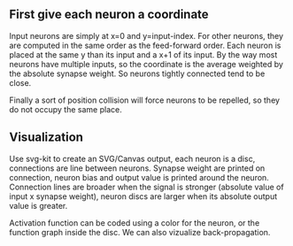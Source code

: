 
## First give each neuron a coordinate

Input neurons are simply at x=0 and y=input-index.
For other neurons, they are computed in the same order as the feed-forward order.
Each neuron is placed at the same y than its input and a x+1 of its input.
By the way most neurons have multiple inputs, so the coordinate is the average weighted by the absolute synapse weight.
So neurons tightly connected tend to be close.

Finally a sort of position collision will force neurons to be repelled, so they do not occupy the same place.



## Visualization

Use svg-kit to create an SVG/Canvas output, each neuron is a disc, connections are line between neurons.
Synapse weight are printed on connection, neuron bias and output value is printed around the neuron.
Connection lines are broader when the signal is stronger (absolute value of input x synapse weight),
neuron discs are larger when its absolute output value is greater.

Activation function can be coded using a color for the neuron, or the function graph inside the disc.
We can also vizualize back-propagation.

